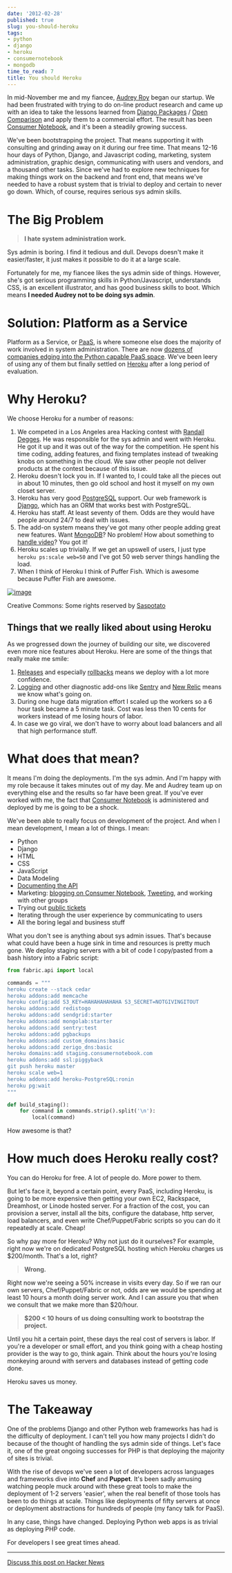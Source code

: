 ```yaml
---
date: '2012-02-28'
published: true
slug: you-should-heroku
tags:
- python
- django
- heroku
- consumernotebook
- mongodb
time_to_read: 7
title: You should Heroku
---
```


In mid-November me and my fiancee, [Audrey Roy](http://audreymroy.com)
began our startup. We had been frustrated with trying to do on-line
product research and came up with an idea to take the lessons learned
from [Django Packages](http://djangopackages.com) / [Open
Comparison](http://opencomparison.org) and apply them to a commercial
effort. The result has been [Consumer
Notebook](http://consumernotebook.com), and it's been a steadily
growing success.

We've been bootstrapping the project. That means supporting it with
consulting and grinding away on it during our free time. That means
12-16 hour days of Python, Django, and Javascript coding, marketing,
system administration, graphic design, communicating with users and
vendors, and a thousand other tasks. Since we've had to explore new
techniques for making things work on the backend and front end, that
means we've needed to have a robust system that is trivial to deploy
and certain to never go down. Which, of course, requires serious sys
admin skills.

The Big Problem
===============

> **I hate system administration work.**

Sys admin is boring. I find it tedious and dull. Devops doesn't make it
easier/faster, it just makes it possible to do it at a large scale.

Fortunately for me, my fiancee likes the sys admin side of things.
However, she's got serious programming skills in Python/Javascript,
understands CSS, is an excellent illustrator, and has good business
skills to boot. Which means **I needed Audrey not to be doing sys
admin**.

Solution: Platform as a Service
===============================

Platform as a Service, or [PaaS](http://en.wikipedia.org/wiki/PaaS), is
where someone else does the majority of work involved in system
administration. There are now [dozens of companies edging into the
Python capable PaaS
space](http://www.quora.com/What-is-the-Heroku-equivalent-for-Django-applications-Edit-Question-not-relevant-anymore-as-Heroku-now-supports-Django).
We've been leery of using any of them but finally settled on
[Heroku](http://heroku.com) after a long period of evaluation.

Why Heroku?
===========

We choose Heroku for a number of reasons:

1.  We competed in a Los Angeles area Hacking contest with [Randall
    Degges](http://rdegges.com/). He was responsible for the sys admin
    and went with Heroku. He got it up and it was out of the way for the
    competition. He spent his time coding, adding features, and fixing
    templates instead of tweaking knobs on something in the cloud. We
    saw other people not deliver products at the contest because of this
    issue.
2.  Heroku doesn't lock you in. If I wanted to, I could take all the
    pieces out in about 10 minutes, then go old school and host it
    myself on my own closet server.
3.  Heroku has very good
    [PostgreSQL](http://devcenter.heroku.com/categories/heroku-postgres)
    support. Our web framework is [Django](http://djangoproject.com),
    which has an ORM that works best with PostgreSQL.
4.  Heroku has staff. At least seventy of them. Odds are they would have
    people around 24/7 to deal with issues.
5.  The add-on system means they've got many other people adding great
    new features. Want [MongoDB](https://addons.heroku.com/mongolab)? No
    problem! How about something to [handle
    video](https://addons.heroku.com/pandastream)? You got it!
6.  Heroku scales up trivially. If we get an upswell of users, I just
    type `heroku ps:scale web=50` and I've got 50 web server things
    handling the load.
7.  When I think of Heroku I think of Puffer Fish. Which is awesome
    because Puffer Fish are awesome.

[![image](http://farm6.staticflickr.com/5303/5776592544_fb15a2902a_m.jpg)](http://www.flickr.com/photos/saspotato/5776592544/)

Creative Commons: Some rights reserved by
[Saspotato](http://www.flickr.com/photos/saspotato/5776592544/)

Things that we really liked about using Heroku
----------------------------------------------

As we progressed down the journey of building our site, we discovered
even more nice features about Heroku. Here are some of the things that
really make me smile:

1.  [Releases](http://devcenter.heroku.com/articles/releases) and
    especially
    [rollbacks](http://devcenter.heroku.com/articles/releases#rollback)
    means we deploy with a lot more confidence.
2.  [Logging](http://devcenter.heroku.com/articles/logging) and other
    diagnostic add-ons like [Sentry](https://addons.heroku.com/sentry)
    and [New Relic](https://addons.heroku.com/newrelic) means we know
    what's going on.
3.  During one huge data migration effort I scaled up the workers so a 6
    hour task became a 5 minute task. Cost was less then 10 cents for
    workers instead of me losing hours of labor.
4.  In case we go viral, we don't have to worry about load balancers
    and all that high performance stuff.

What does that mean?
====================

It means I'm doing the deployments. I'm the sys admin. And I'm happy
with my role because it takes minutes out of my day. Me and Audrey team
up on everything else and the results so far have been great. If you've
ever worked with me, the fact that [Consumer
Notebook](http://consumernotebook.com) is administered and deployed by
me is going to be a shock.

We've been able to really focus on development of the project. And when
I mean development, I mean a lot of things. I mean:

-   Python
-   Django
-   HTML
-   CSS
-   JavaScript
-   Data Modeling
-   [Documenting the API](http://api.consumernotebook.com/)
-   Marketing: [blogging on Consumer
    Notebook](http://insidertips.consumernotebook.com/),
    [Tweeting](https://twitter.com/consumernotebk), and working with
    other groups
-   Trying out [public
    tickets](https://github.com/consumernotebook/tickets/issues)
-   Iterating through the user experience by communicating to users
-   All the boring legal and business stuff

What you don't see is anything about sys admin issues. That's because
what could have been a huge sink in time and resources is pretty much
gone. We deploy staging servers with a bit of code I copy/pasted from a
bash history into a Fabric script:

``` python
from fabric.api import local

commands = """
heroku create --stack cedar
heroku addons:add memcache
heroku config:add S3_KEY=HAHAHAHAHAHA S3_SECRET=NOTGIVINGITOUT
heroku addons:add redistogo
heroku addons:add sendgrid:starter
heroku addons:add mongolab:starter
heroku addons:add sentry:test
heroku addons:add pgbackups
heroku addons:add custom_domains:basic
heroku addons:add zerigo_dns:basic
heroku domains:add staging.consumernotebook.com
heroku addons:add ssl:piggyback
git push heroku master
heroku scale web=1
heroku addons:add heroku-PostgreSQL:ronin
heroku pg:wait
"""

def build_staging():
    for command in commands.strip().split('\n'):
        local(command)
```

How awesome is that?

How much does Heroku really cost?
=================================

You can do Heroku for free. A lot of people do. More power to them.

But let's face it, beyond a certain point, every PaaS, including
Heroku, is going to be more expensive then getting your own EC2,
Rackspace, Dreamhost, or Linode hosted server. For a fraction of the
cost, you can provision a server, install all the bits, configure the
database, http server, load balancers, and even write Chef/Puppet/Fabric
scripts so you can do it repeatedly at scale. Cheap!

So why pay more for Heroku? Why not just do it ourselves? For example,
right now we're on dedicated PostgreSQL hosting which Heroku charges us
$200/month. That's a lot, right?

> **Wrong.**

Right now we're seeing a 50% increase in visits every day. So if we ran
our own servers, Chef/Puppet/Fabric or not, odds are we would be
spending at least 10 hours a month doing server work. And I can assure
you that when we consult that we make more than $20/hour.

> **$200 < 10 hours of us doing consulting work to bootstrap the
> project.**

Until you hit a certain point, these days the real cost of servers is
labor. If you're a developer or small effort, and you think going with
a cheap hosting provider is the way to go, think again. Think about the
hours you're losing monkeying around with servers and databases instead
of getting code done.

Heroku saves us money.

The Takeaway
============

One of the problems Django and other Python web frameworks has had is
the difficulty of deployment. I can't tell you how many projects I
didn't do because of the thought of handling the sys admin side of
things. Let's face it, one of the great ongoing successes for PHP is
that deploying the majority of sites is trivial.

With the rise of devops we've seen a lot of developers across languages
and frameworks dive into **Chef** and **Puppet**. It's been sadly
amusing watching people muck around with these great tools to make the
deployment of 1-2 servers 'easier', when the real benefit of those
tools has been to do things at scale. Things like deployments of fifty
servers at once or deployment abstractions for hundreds of people (my
fancy talk for PaaS).

In any case, things have changed. Deploying Python web apps is as
trivial as deploying PHP code.

For developers I see great times ahead.

------------------------------------------------------------------------

[Discuss this post on Hacker
News](http://news.ycombinator.com/item?id=3643910)
